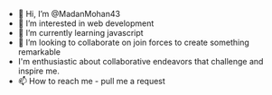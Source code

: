 - 👋 Hi, I’m @MadanMohan43
- 👀 I’m interested in web development
- 🌱 I’m currently learning javascript
- 💞️ I’m looking to collaborate on join forces to create something remarkable
- I'm enthusiastic about collaborative endeavors that challenge and inspire me.
- 📫 How to reach me - pull me a request

<!---
MadanMohan43/MadanMohan43 is a ✨ special ✨ repository because its `README.md` (this file) appears on your GitHub profile.
You can click the Preview link to take a look at your changes.
--->
